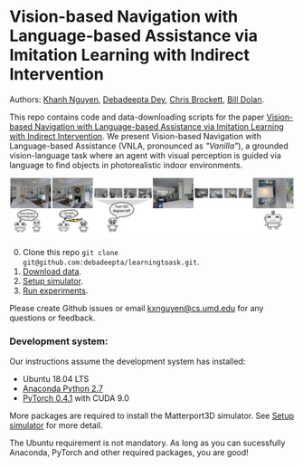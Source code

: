 # Vision-based Navigation with Language-based Assistance via Imitation Learning with Indirect Intervention

Authors: [Khanh Nguyen](https://khanhptnk.github.io), [Debadeepta Dey](http://www.debadeepta.com/), [Chris Brockett](https://www.microsoft.com/en-us/research/people/chrisbkt/), [Bill Dolan](https://www.microsoft.com/en-us/research/people/billdol/).

This repo contains code and data-downloading scripts for the paper [Vision-based Navigation with Language-based Assistance via Imitation Learning with Indirect Intervention](https://arxiv.org/abs/1812.04155). We present Vision-based Navigation with Language-based Assistance (VNLA, pronounced as *"Vanilla"*), a grounded vision-language task where an agent with visual perception is guided via language to find objects in photorealistic indoor environments. 

![Concept](example.png)

0. Clone this repo `git clone git@github.com:debadeepta/learningtoask.git`. 
1. [Download data](https://github.com/debadeepta/learningtoask/tree/master/data). 
2. [Setup simulator](https://github.com/debadeepta/learningtoask/tree/master/code). 
3. [Run experiments](https://github.com/debadeepta/learningtoask/tree/master/code/tasks/VNLA). 

Please create Github issues or email kxnguyen@cs.umd.edu for any questions or feedback. 

### Development system:	

Our instructions assume the development system has installed:

* Ubuntu 18.04 LTS 
* [Anaconda Python 2.7](https://www.anaconda.com/download/#linux)
* [PyTorch 0.4.1](https://pytorch.org/get-started/previous-versions/) with CUDA 9.0

More packages are required to install the Matterport3D simulator. See [Setup simulator](https://github.com/debadeepta/learningtoask/tree/master/code) for more detail. 

The Ubuntu requirement is not mandatory. As long as you can sucessfully Anaconda, PyTorch and other required packages, you are good!





